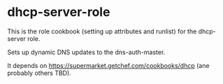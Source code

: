 # dhcp-server-role

This is the role cookbook (setting up attributes and runlist) for the dhcp-server role. 

Sets up dynamic DNS updates to the dns-auth-master.

It depends on https://supermarket.getchef.com/cookbooks/dhcp (ane probably others TBD).

